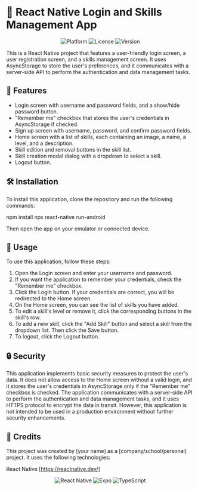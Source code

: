 # 📱 React Native Login and Skills Management App
<p align="center">
  <img src="https://img.shields.io/badge/platform-ios%20%7C%20android-blue" alt="Platform"/>
  <img src="https://img.shields.io/badge/license-MIT-green" alt="License"/>
  <img src="https://img.shields.io/badge/version-1.0.0-blue" alt="Version"/>
</p>

This is a React Native project that features a user-friendly login screen, a user registration screen, and a skills management screen. It uses AsyncStorage to store the user's preferences, and it communicates with a server-side API to perform the authentication and data management tasks.

## 🌟 Features

* Login screen with username and password fields, and a show/hide password button.
* "Remember me" checkbox that stores the user's credentials in AsyncStorage if checked.
* Sign up screen with username, password, and confirm password fields.
* Home screen with a list of skills, each containing an image, a name, a level, and a description.
* Skill edition and removal buttons in the skill list.
* Skill creation modal dialog with a dropdown to select a skill.
* Logout button.

## 🛠️ Installation
To install this application, clone the repository and run the following commands:

npm install
npx react-native run-android

Then open the app on your emulator or connected device.

## 🚀 Usage
To use this application, follow these steps:

1. Open the Login screen and enter your username and password.
2. If you want the application to remember your credentials, check the "Remember me" checkbox.
3. Click the Login button. If your credentials are correct, you will be redirected to the Home screen.
4. On the Home screen, you can see the list of skills you have added.
5. To edit a skill's level or remove it, click the corresponding buttons in the skill's row.
6. To add a new skill, click the "Add Skill" button and select a skill from the dropdown list. Then click the Save button.
7. To logout, click the Logout button.

## 🔒 Security

This application implements basic security measures to protect the user's data. It does not allow access to the Home screen without a valid login, and it stores the user's credentials in AsyncStorage only if the "Remember me" checkbox is checked. The application communicates with a server-side API to perform the authentication and data management tasks, and it uses HTTPS protocol to encrypt the data in transit. However, this application is not intended to be used in a production environment without further security enhancements.

## 👏 Credits
This project was created by [your name] as a [company/school/personal] project. It uses the following technologies:

React Native [https://reactnative.dev/]
<p align="center">
  <img src="https://img.shields.io/badge/-React%20Native-61DAFB?logo=react&logoColor=white" alt="React Native" />
  <img src="https://img.shields.io/badge/-Expo-000020?logo=expo&logoColor=white" alt="Expo" />
  <img src="https://img.shields.io/badge/-TypeScript-3178C6?logo=typescript&logoColor=white" alt="TypeScript" />
</p>
